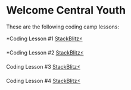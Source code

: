 # Welcome Central Youth

These are the following coding camp lessons:

*Coding Lesson #1 [StackBlitz⚡️](https://stackblitz.com/edit/teststackblitzcy)

*Coding Lesson #2 [StackBlitz⚡️](https://stackblitz.com/edit/teststackblitzcy)

Coding Lesson #3 [StackBlitz⚡️](https://stackblitz.com/edit/teststackblitzcy)

Coding Lesson #4 [StackBlitz⚡️](https://stackblitz.com/edit/teststackblitzcy)
